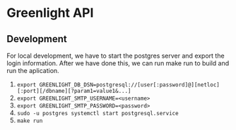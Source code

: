 # Greenlight API

## Development

For local development, we have to start the postgres server and export the login information.
After we have done this, we can run make run to build and run the aplication.

1. `export GREENLIGHT_DB_DSN=postgresql://[user[:password]@][netloc][:port][/dbname][?param1=value1&...]`
1. `export GREENLIGHT_SMTP_USERNAME=<username>`
1. `export GREENLIGHT_SMTP_PASSWORD=<password>`
1. `sudo -u postgres systemctl start postgresql.service`
1. `make run`


